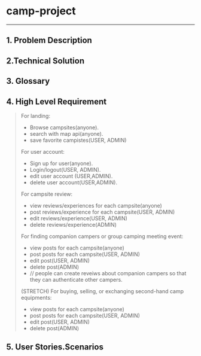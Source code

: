 # camp-project
---

## 1. Problem Description

## 2.Technical Solution

## 3. Glossary

## 4. High Level Requirement
> For landing:
> - Browse campsites(anyone).
> - search with map api(anyone).
> - save favorite campistes(USER, ADMIN)
>
> For user account:
> - Sign up for user(anyone).
> - Login/logout(USER, ADMIN).
> - edit user account (USER,ADMIN).
> - delete user account(USER,ADMIN). 
>
> For campsite review:
> - view reviews/experiences for each campsite(anyone)
> - post reviews/experience for each campsite(USER, ADMIN)
> - edit reviews/experience(USER, ADMIN)
> - delete reviews/experience(ADMIN)
>
> For finding companion campers or group camping meeting event:
> - view posts for each campsite(anyone)
> - post posts for each campsite(USER, ADMIN)
> - edit post(USER, ADMIN)
> - delete post(ADMIN)
> - // people can create reveiws about companion campers so that they can authenticate other campers.
>
> (STRETCH) For buying, selling, or exchanging second-hand camp equipments:
> - view posts for each campsite(anyone)
> - post posts for each campsite(USER, ADMIN)
> - edit post(USER, ADMIN)
> - delete post(ADMIN)

## 5. User Stories.Scenarios
